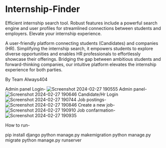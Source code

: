 # Internship-Finder
Efficient internship search tool. Robust features include a powerful search engine and user profiles for streamlined connections between students and employers. Elevate your internship experience. 

A user-friendly platform connecting students (Candidates) and companies (HR). Simplifying the internship search, it empowers students to explore diverse opportunities and enables HR professionals to effortlessly showcase their offerings. Bridging the gap between ambitious students and forward-thinking companies, our intuitive platform elevates the internship experience for both parties.

By Team Always404

Admin panel Login-
![Screenshot 2024-02-27 190555](https://github.com/Thilina-jay/Internship-Finder/assets/105127008/71d7beb2-5c90-40bb-b4f6-2ed3be09ede9)
Admin panel-
![Screenshot 2024-02-27 190646](https://github.com/Thilina-jay/Internship-Finder/assets/105127008/6e66152a-5a64-4036-849d-b9f53e7c5381)
Candidate/Hr Login
![Screenshot 2024-02-27 190744](https://github.com/Thilina-jay/Internship-Finder/assets/105127008/a181042e-d05c-421d-a658-ab9982900407)
Job postings-
![Screenshot 2024-02-27 190846](https://github.com/Thilina-jay/Internship-Finder/assets/105127008/be862a34-76ea-4fbe-bab8-4749f8f82cbe)
Create a new job-
![Screenshot 2024-02-27 190910](https://github.com/Thilina-jay/Internship-Finder/assets/105127008/673f4ae1-82db-470d-b0b8-e0203e8fd91f)
Job confarmation-
![Screenshot 2024-02-27 190935](https://github.com/Thilina-jay/Internship-Finder/assets/105127008/edeac8d7-4e20-48b5-91cb-6423deb403da)



How to run-

pip install django
python manage.py makemigration
python manage.py migrate
python manage.py runserver
